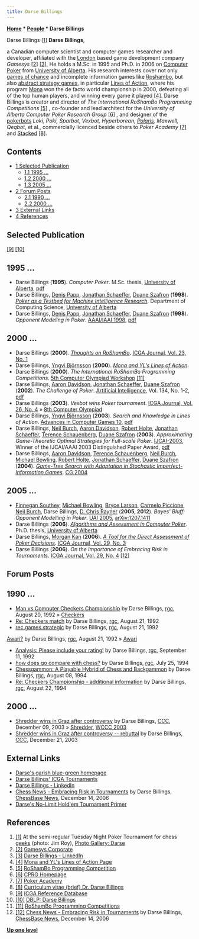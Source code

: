 ```yaml
---
title: Darse Billings
---
```

**[Home](Home "Home") * [People](People "People") * Darse Billings**

[](https://webdocs.cs.ualberta.ca/%7Edarse/Photos/Darse/) Darse Billings <a id="cite-note-1" href="#cite-ref-1">[1]</a>
**Darse Billings**,

a Canadian computer scientist and computer games researcher and developer, affiliated with the [London](https://en.wikipedia.org/wiki/London) based game development company *Gamesys* <a id="cite-note-2" href="#cite-ref-2">[2]</a> <a id="cite-note-3" href="#cite-ref-3">[3]</a>, He holds a M.Sc. in 1995 and Ph.D. in 2006 on [Computer Poker](index.php?title=Poker&action=edit&redlink=1 "Poker (page does not exist)") from [University of Alberta](University_of_Alberta "University of Alberta").
His research interests cover not only [games of chance](https://en.wikipedia.org/wiki/Game_of_chance) and incomplete information games like [Roshambo](https://en.wikipedia.org/wiki/Rock-paper-scissors), but also [abstract strategy games](https://en.wikipedia.org/wiki/Abstract_strategy), in particular [Lines of Action](Lines_of_Action "Lines of Action"), where his program [Mona](https://www.game-ai-forum.org/icga-tournaments/program.php?id=239) won the de facto world championship in 2000, defeating all of the top human players, and winning every game it played <a id="cite-note-4" href="#cite-ref-4">[4]</a>.
Darse Billings is creator and director of *The International RoShamBo Programming Competitions* <a id="cite-note-5" href="#cite-ref-5">[5]</a> , co-founder and lead architect for the *University of Alberta Computer Poker Research Group* <a id="cite-note-6" href="#cite-ref-6">[6]</a> , and designer of the [pokerbots](https://en.wikipedia.org/wiki/Computer_poker_players) *Loki, Poki, Sparbot, Vexbot, Hyperborean, [Polaris](https://en.wikipedia.org/wiki/Polaris_%28poker_bot%29), Maxwell, Qeqbot*, et al., commercially licenced beside others to *Poker Academy* <a id="cite-note-7" href="#cite-ref-7">[7]</a> and [Stacked](https://en.wikipedia.org/wiki/Stacked_with_Daniel_Negreanu) <a id="cite-note-8" href="#cite-ref-8">[8]</a>.

## Contents

- [1 Selected Publication](#selected-publication)
  - [1.1 1995 ...](#1995-...)
  - [1.2 2000 ...](#2000-...)
  - [1.3 2005 ...](#2005-...)
- [2 Forum Posts](#forum-posts)
  - [2.1 1990 ...](#1990-...)
  - [2.2 2000 ...](#2000-...-2)
- [3 External Links](#external-links)
- [4 References](#references)

## Selected Publication

<a id="cite-note-9" href="#cite-ref-9">[9]</a> <a id="cite-note-10" href="#cite-ref-10">[10]</a>

## 1995 ...

- Darse Billings (**1995**). *Computer Poker*. M.Sc. thesis, [University of Alberta](University_of_Alberta "University of Alberta"), [pdf](https://webdocs.cs.ualberta.ca/%7Egames/poker/publications/billings.msc.pdf)
- Darse Billings, [Denis Papp](index.php?title=Denis_Papp&action=edit&redlink=1 "Denis Papp (page does not exist)"), [Jonathan Schaeffer](Jonathan_Schaeffer "Jonathan Schaeffer"), [Duane Szafron](Duane_Szafron "Duane Szafron") (**1998**). *[Poker as a Testbed for Machine Intelligence Research](https://webdocs.cs.ualberta.ca/~jonathan/PREVIOUS/Grad/Papers/ai98.poker.html)*. Department of Computing Science, [University of Alberta](University_of_Alberta "University of Alberta")
- Darse Billings, [Denis Papp](index.php?title=Denis_Papp&action=edit&redlink=1 "Denis Papp (page does not exist)"), [Jonathan Schaeffer](Jonathan_Schaeffer "Jonathan Schaeffer"), [Duane Szafron](Duane_Szafron "Duane Szafron") (**1998**). *Opponent Modeling in Poker*. [AAAI/IAAI 1998](Conferences#AAAI-98 "Conferences"), [pdf](https://www.aaai.org/Papers/AAAI/1998/AAAI98-070.pdf)

## 2000 ...

- Darse Billings (**2000**). *[Thoughts on RoShamBo](https://ilk.uvt.nl/icga/journal/contents/content23-1.htm#THOUGHTS%20ON%20ROSHAMBO)*. [ICGA Journal, Vol. 23, No. 1](ICGA_Journal#23_1 "ICGA Journal")
- Darse Billings, [Yngvi Björnsson](Yngvi_Bj%C3%B6rnsson "Yngvi Björnsson") (**2000**). *[Mona and YL’s Lines of Action](https://webdocs.cs.ualberta.ca/~darse/LOA/)*.
- Darse Billings (**2000**). *The International RoShamBo Programming Competitions*. [5th Computer Olympiad Workshop](5th_Computer_Olympiad#Workshop "5th Computer Olympiad") <a id="cite-note-11" href="#cite-ref-11">[11]</a>
- Darse Billings, [Aaron Davidson](index.php?title=Aaron_Davidson&action=edit&redlink=1 "Aaron Davidson (page does not exist)"), [Jonathan Schaeffer](Jonathan_Schaeffer "Jonathan Schaeffer"), [Duane Szafron](Duane_Szafron "Duane Szafron") (**2002**). *The Challenge of Poker*. [Artificial Intelligence](https://en.wikipedia.org/wiki/Artificial_Intelligence_%28journal%29), Vol. 134, No. 1-2, [pdf](https://www.cs.drexel.edu/~greenie/cs510/AIJ02.pdf)
- Darse Billings (**2003**). *Vexbot wins Poker tournament*. [ICGA Journal, Vol. 26, No. 4](ICGA_Journal#26_4 "ICGA Journal") » [8th Computer Olympiad](8th_Computer_Olympiad#Poker "8th Computer Olympiad")
- Darse Billings, [Yngvi Björnsson](Yngvi_Bj%C3%B6rnsson "Yngvi Björnsson") (**2003**). *Search and Knowledge in Lines of Action*. [Advances in Computer Games 10](Advances_in_Computer_Games_10 "Advances in Computer Games 10"), [pdf](https://webdocs.cs.ualberta.ca/~darse/Papers/skloa-sub.pdf)
- Darse Billings, [Neil Burch](index.php?title=Neil_Burch&action=edit&redlink=1 "Neil Burch (page does not exist)"), [Aaron Davidson](index.php?title=Aaron_Davidson&action=edit&redlink=1 "Aaron Davidson (page does not exist)"), [Robert Holte](Robert_Holte "Robert Holte"), [Jonathan Schaeffer](Jonathan_Schaeffer "Jonathan Schaeffer"), [Terence Schauenberg](index.php?title=Terence_Schauenberg&action=edit&redlink=1 "Terence Schauenberg (page does not exist)"), [Duane Szafron](Duane_Szafron "Duane Szafron") (**2003**). *Approximating Game-Theoretic Optimal Strategies for Full-scale Poker*. [IJCAI-2003](Conferences#IJCAI2003 "Conferences"), Winner of the IJCAI/AAAI 2003 Distinguished Paper Award, [pdf](https://webdocs.cs.ualberta.ca/%7Eholte/Publications/IJCAI2003.pdf)
- Darse Billings, [Aaron Davidson](index.php?title=Aaron_Davidson&action=edit&redlink=1 "Aaron Davidson (page does not exist)"), [Terence Schauenberg](index.php?title=Terence_Schauenberg&action=edit&redlink=1 "Terence Schauenberg (page does not exist)"), [Neil Burch](index.php?title=Neil_Burch&action=edit&redlink=1 "Neil Burch (page does not exist)"), [Michael Bowling](Michael_Bowling "Michael Bowling"), [Robert Holte](Robert_Holte "Robert Holte"), [Jonathan Schaeffer](Jonathan_Schaeffer "Jonathan Schaeffer"), [Duane Szafron](Duane_Szafron "Duane Szafron") (**2004**). *[Game-Tree Search with Adaptation in Stochastic Imperfect-Information Games](https://link.springer.com/chapter/10.1007/11674399_2)*. [CG 2004](CG_2004 "CG 2004")

## 2005 ...

- [Finnegan Southey](index.php?title=Finnegan_Southey&action=edit&redlink=1 "Finnegan Southey (page does not exist)"), [Michael Bowling](Michael_Bowling "Michael Bowling"), [Bryce Larson](https://dblp.uni-trier.de/pers/hd/l/Larson:Bryce), [Carmelo Piccione](https://dblp.uni-trier.de/pers/hd/p/Piccione:Carmelo), [Neil Burch](index.php?title=Neil_Burch&action=edit&redlink=1 "Neil Burch (page does not exist)"), Darse Billings, [D. Chris Rayner](index.php?title=D._Chris_Rayner&action=edit&redlink=1 "D. Chris Rayner (page does not exist)") (**2005, 2012**). *Bayes' Bluff: Opponent Modelling in Poker*. [UAI 2005](https://dblp.uni-trier.de/db/conf/uai/uai2005.html), [arXiv:1207.1411](https://arxiv.org/abs/1207.1411)
- Darse Billings (**2006**). *[Algorithms and Assessment in Computer Poker](https://webdocs.cs.ualberta.ca/%7Edarse/Papers/billings-phd.html)*. Ph.D. thesis, [University of Alberta](University_of_Alberta "University of Alberta")
- Darse Billings, [Morgan Kan](index.php?title=Morgan_Kan&action=edit&redlink=1 "Morgan Kan (page does not exist)") (**2006**). *[A Tool for the Direct Assessment of Poker Decisions](https://webdocs.cs.ualberta.ca/~darse/Papers/divat-icgaj.html)*. [ICGA Journal, Vol. 29, No. 3](ICGA_Journal#29_3 "ICGA Journal")
- Darse Billings (**2006**). *On the Importance of Embracing Risk in Tournaments*. [ICGA Journal, Vol. 29, No. 4](ICGA_Journal#29_4 "ICGA Journal") <a id="cite-note-12" href="#cite-ref-12">[12]</a>

## Forum Posts

## 1990 ...

- [Man vs Computer Checkers Championship](https://groups.google.com/d/msg/rec.games.chess/z1eR7P__4-U/cGx35NUzos4J) by Darse Billings, [rgc](Computer_Chess_Forums "Computer Chess Forums"), August 20, 1992 » [Checkers](Checkers "Checkers")
- [Re: Checkers match](https://groups.google.com/d/msg/rec.games.chess/oGxblycMMOo/k8oohtWCJjsJ) by Darse Billings, [rgc](Computer_Chess_Forums "Computer Chess Forums"), August 21, 1992
- [rec.games.strategic](https://groups.google.com/d/msg/rec.games.chess/xAt5XlwwfAo/RxFzSVXj2xIJ) by Darse Billings, [rgc](Computer_Chess_Forums "Computer Chess Forums"), August 21, 1992

[Awari?](https://groups.google.com/d/msg/rec.games.chess/xAt5XlwwfAo/AMFWFZMYqYAJ) by Darse Billings, [rgc](Computer_Chess_Forums "Computer Chess Forums"), August 21, 1992 » [Awari](Awari "Awari")

- [Analysis: Please include your rating!](https://groups.google.com/d/msg/rec.games.chess/DvHY9nF9yNI/gR6VSzTLaM4J) by Darse Billings, [rgc](Computer_Chess_Forums "Computer Chess Forums"), September 11, 1992
- [how does go compare with chess?](https://groups.google.com/d/msg/rec.games.chess/XzvmB6uHsK8/lB1r_B7sNMEJ) by Darse Billings, [rgc](Computer_Chess_Forums "Computer Chess Forums"), July 25, 1994
- [Chessgammon: A Playable Hybrid of Chess and Backgammon](https://groups.google.com/d/msg/rec.games.chess/Nc6Vc9--oCo/HLcx32_fs8wJ) by Darse Billings, [rgc](Computer_Chess_Forums "Computer Chess Forums"), August 08, 1994
- [Re: Checkers Championship - additional information](https://groups.google.com/d/msg/rec.games.chess/4kE5IqBPb0Y/590NcWt8m_sJ) by Darse Billings, [rgc](Computer_Chess_Forums "Computer Chess Forums"), August 22, 1994

## 2000 ...

- [Shredder wins in Graz after controversy](https://www.stmintz.com/ccc/index.php?id=334429) by Darse Billings, [CCC](Computer_Chess_Forums "Computer Chess Forums"), December 09, 2003 » [Shredder](Shredder "Shredder"), [WCCC 2003](WCCC_2003 "WCCC 2003")
- [Shredder wins in Graz after controversy -- rebuttal](https://www.stmintz.com/ccc/index.php?id=337323) by Darse Billings, [CCC](CCC "CCC"), December 21, 2003

## External Links

- [Darse's garish blue-green homepage](https://webdocs.cs.ualberta.ca/~darse/)
- [Darse Billings' ICGA Tournaments](https://www.game-ai-forum.org/icga-tournaments/person.php?id=223)
- [Darse Billings - LinkedIn](https://www.linkedin.com/in/darsebillings/)
- [Chess News - Embracing Risk in Tournaments](https://en.chessbase.com/post/embracing-risk-in-tournaments) by Darse Billings, [ChessBase News](ChessBase "ChessBase"), December 14, 2006
- [Darse's No-Limit Hold'em Tournament Primer](https://webdocs.cs.ualberta.ca/~darse/Papers/no-limit-tnmt-primer.html)

## References

1. <a id="cite-ref-1" href="#cite-note-1">[1]</a> At the semi-regular Tuesday Night Poker Tournament for chess [geeks](https://en.wikipedia.org/wiki/Geek) (photo: Jim Roy), [Photo Gallery: Darse](https://webdocs.cs.ualberta.ca/%7Edarse/Photos/Darse/)
1. <a id="cite-ref-2" href="#cite-note-2">[2]</a> [Gamesys Corporate](https://www.gamesyscorporate.com/)
1. <a id="cite-ref-3" href="#cite-note-3">[3]</a> [Darse Billings - LinkedIn](https://www.linkedin.com/in/darsebillings/)
1. <a id="cite-ref-4" href="#cite-note-4">[4]</a> [Mona and YL's Lines of Action Page](https://webdocs.cs.ualberta.ca/~darse/LOA/)
1. <a id="cite-ref-5" href="#cite-note-5">[5]</a> [RoShamBo Programming Competition](https://webdocs.cs.ualberta.ca/%7Edarse/rsbpc.html)
1. <a id="cite-ref-6" href="#cite-note-6">[6]</a> [CPRG Homepage](https://webdocs.cs.ualberta.ca/%7Egames/poker/)
1. <a id="cite-ref-7" href="#cite-note-7">[7]</a> [Poker Academy](http://www.poker-academy.com/company/)
1. <a id="cite-ref-8" href="#cite-note-8">[8]</a> [Curriculum vitae (brief) Dr. Darse Billings](https://webdocs.cs.ualberta.ca/~darse/Stuff/cv-brief.txt)
1. <a id="cite-ref-9" href="#cite-note-9">[9]</a> [ICGA Reference Database](ICGA_Journal#RefDB "ICGA Journal")
1. <a id="cite-ref-10" href="#cite-note-10">[10]</a> [DBLP: Darse Billings](http://www.informatik.uni-trier.de/%7Eley/db/indices/a-tree/b/Billings:Darse.html)
1. <a id="cite-ref-11" href="#cite-note-11">[11]</a> [RoShamBo Programming Competitions](https://webdocs.cs.ualberta.ca/~darse/rsbpc.html)
1. <a id="cite-ref-12" href="#cite-note-12">[12]</a> [Chess News - Embracing Risk in Tournaments](https://en.chessbase.com/post/embracing-risk-in-tournaments) by Darse Billings, [ChessBase News](ChessBase "ChessBase"), December 14, 2006

**[Up one level](People "People")**

